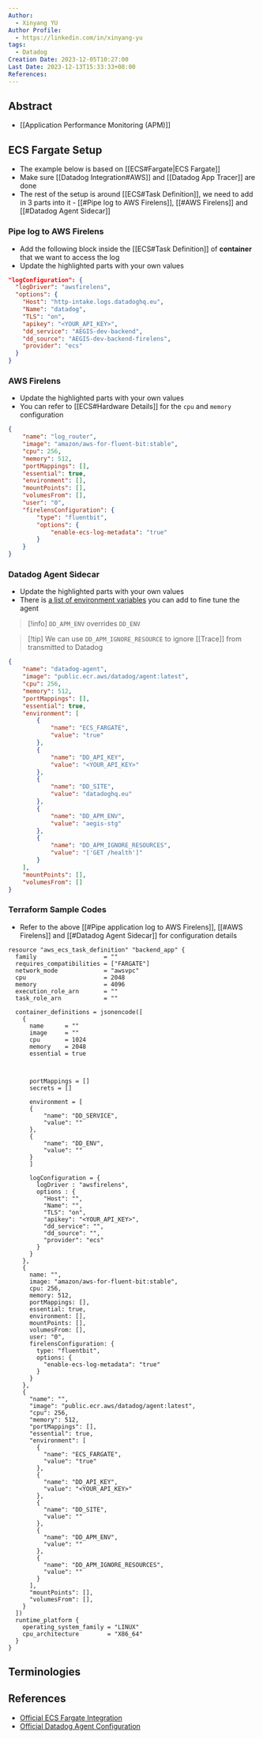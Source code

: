 ```yaml
---
Author:
  - Xinyang YU
Author Profile:
  - https://linkedin.com/in/xinyang-yu
tags:
  - Datadog
Creation Date: 2023-12-05T10:27:00
Last Date: 2023-12-13T15:33:33+08:00
References: 
---
```


## Abstract

- [[Application Performance Monitoring (APM)]]

## ECS Fargate Setup

- The example below is based on [[ECS#Fargate|ECS Fargate]]
- Make sure [[Datadog Integration#AWS]] and [[Datadog App Tracer]] are done
- The rest of the setup is around [[ECS#Task Definition]], we need to add in 3 parts into it - [[#Pipe log to AWS Firelens]], [[#AWS Firelens]] and [[#Datadog Agent Sidecar]]

### Pipe log to AWS Firelens

- Add the following block inside the [[ECS#Task Definition]] of **container** that we want to access the log
- Update the highlighted parts with your own values

```json {4-5, 7-9}
"logConfiguration": {
  "logDriver": "awsfirelens",
  "options": {
    "Host": "http-intake.logs.datadoghq.eu",
    "Name": "datadog",
    "TLS": "on",
    "apikey": "<YOUR_API_KEY>",
    "dd_service": "AEGIS-dev-backend",
    "dd_source": "AEGIS-dev-backend-firelens",
    "provider": "ecs"
  }
}
```

### AWS Firelens

- Update the highlighted parts with your own values
- You can refer to [[ECS#Hardware Details]] for the `cpu` and `memory` configuration

```json {2, 4-5}
{
	"name": "log_router",
	"image": "amazon/aws-for-fluent-bit:stable",
	"cpu": 256,
	"memory": 512,
	"portMappings": [],
	"essential": true,
	"environment": [],
	"mountPoints": [],
	"volumesFrom": [],
	"user": "0",
	"firelensConfiguration": {
		"type": "fluentbit",
		"options": {
			"enable-ecs-log-metadata": "true"
		}
	}
}
```

### Datadog Agent Sidecar

- Update the highlighted parts with your own values
- There is [a list of environment variables](https://docs.datadoghq.com/serverless/guide/agent_configuration/) you can add to fine tune the agent

> [!info] `DD_APM_ENV` overrides `DD_ENV`

> [!tip] We can use `DD_APM_IGNORE_RESOURCE` to ignore [[Trace]] from transmitted to Datadog

```json {2, 4-5, 11, 15, 19, 23, 27}
{
	"name": "datadog-agent",
	"image": "public.ecr.aws/datadog/agent:latest",
	"cpu": 256,
	"memory": 512,
	"portMappings": [],
	"essential": true,
	"environment": [
		{
			"name": "ECS_FARGATE",
			"value": "true"
		},
		{
			"name": "DD_API_KEY",
			"value": "<YOUR_API_KEY>"
		},
		{
			"name": "DD_SITE",
			"value": "datadoghq.eu"
		},
		{
			"name": "DD_APM_ENV",
			"value": "aegis-stg"
		},
		{
			"name": "DD_APM_IGNORE_RESOURCES",
			"value": "['GET /health']"
		}
	],
	"mountPoints": [],
	"volumesFrom": []
}
```

### Terraform Sample Codes

- Refer to the above [[#Pipe application log to AWS Firelens]], [[#AWS Firelens]] and [[#Datadog Agent Sidecar]] for configuration details

```hcl
resource "aws_ecs_task_definition" "backend_app" {
  family                   = ""
  requires_compatibilities = ["FARGATE"]
  network_mode             = "awsvpc"
  cpu                      = 2048
  memory                   = 4096
  execution_role_arn       = ""
  task_role_arn            = ""

  container_definitions = jsonencode([
    {
      name      = ""
      image     = ""
      cpu       = 1024
      memory    = 2048
      essential = true



      portMappings = []
      secrets = []

	  environment = [
	  {
          "name": "DD_SERVICE",
          "value": ""	  
	  },
	  {
          "name": "DD_ENV",
          "value": ""
	  }
	  ]
	  
      logConfiguration = {
        logDriver : "awsfirelens",
        options : {
          "Host": "",
          "Name": "",
          "TLS": "on",
          "apikey": "<YOUR_API_KEY>",
          "dd_service": "",
          "dd_source": "",
          "provider": "ecs"
        }
      }
    },
    {
      name: "",
      image: "amazon/aws-for-fluent-bit:stable",
      cpu: 256,
      memory: 512,
      portMappings: [],
      essential: true,
      environment: [],
      mountPoints: [],
      volumesFrom: [],
      user: "0",
      firelensConfiguration: {
        type: "fluentbit",
        options: {
          "enable-ecs-log-metadata": "true"
        }
      }
    },
    {
      "name": "",
      "image": "public.ecr.aws/datadog/agent:latest",
      "cpu": 256,
      "memory": 512,
      "portMappings": [],
      "essential": true,
      "environment": [
        {
          "name": "ECS_FARGATE",
          "value": "true"
        },
        {
          "name": "DD_API_KEY",
          "value": "<YOUR_API_KEY>"
        },
        {
          "name": "DD_SITE",
          "value": ""
        },
        {
          "name": "DD_APM_ENV",
          "value": ""
        },
        {
          "name": "DD_APM_IGNORE_RESOURCES",
          "value": ""
        }
      ],
      "mountPoints": [],
      "volumesFrom": [],
    }
  ])
  runtime_platform {
    operating_system_family = "LINUX"
    cpu_architecture        = "X86_64"
  }
}
```

## Terminologies

## References

- [Official ECS Fargate Integration](https://docs.datadoghq.com/integrations/ecs_fargate/?tab=webui)
- [Official Datadog Agent Configuration](https://docs.datadoghq.com/serverless/guide/agent_configuration)
